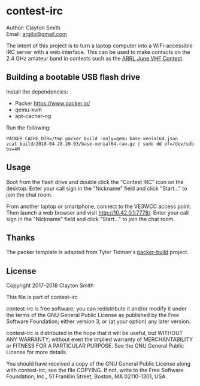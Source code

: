 # contest-irc

Author: Clayton Smith  
Email: <argilo@gmail.com>

The intent of this project is to turn a laptop computer into a WiFi-accessible
IRC server with a web interface. This can be used to make contacts on the 2.4
GHz amateur band in contests such as the
[ARRL June VHF Contest](http://www.arrl.org/june-vhf).

## Building a bootable USB flash drive

Install the dependencies:

* Packer https://www.packer.io/
* qemu-kvm
* apt-cacher-ng

Run the following:
```
PACKER_CACHE_DIR=/tmp packer build -only=qemu base-xenial64.json
zcat build/2018-04-28-20-03/base-xenial64.raw.gz | sudo dd of=/dev/sdb bs=4M
```

## Usage

Boot from the flash drive and double click the "Contest IRC" icon on the
desktop. Enter your call sign in the "Nickname" field and click "Start..." to
join the chat room.

From another laptop or smartphone, connect to the VE3WCC access point. Then
launch a web browser and visit http://10.42.0.1:7778/. Enter your call sign in
the "Nickname" field and click "Start..." to join the chat room.

## Thanks

The packer template is adapted from Tyler Tidman's
[packer-build](https://github.com/tylert/packer-build) project.

## License

Copyright 2017-2018 Clayton Smith

This file is part of contest-irc

contest-irc is free software; you can redistribute it and/or modify
it under the terms of the GNU General Public License as published by
the Free Software Foundation; either version 3, or (at your option)
any later version.

contest-irc is distributed in the hope that it will be useful,
but WITHOUT ANY WARRANTY; without even the implied warranty of
MERCHANTABILITY or FITNESS FOR A PARTICULAR PURPOSE.  See the
GNU General Public License for more details.

You should have received a copy of the GNU General Public License
along with contest-irc; see the file COPYING.  If not, write to
the Free Software Foundation, Inc., 51 Franklin Street,
Boston, MA 02110-1301, USA.
